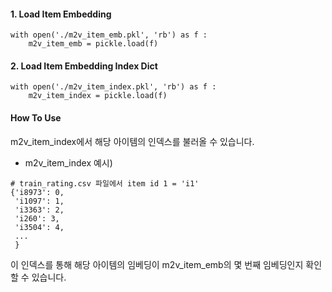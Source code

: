 #### 1. Load Item Embedding
```
with open('./m2v_item_emb.pkl', 'rb') as f :
    m2v_item_emb = pickle.load(f)
```

#### 2. Load Item Embedding Index Dict
```
with open('./m2v_item_index.pkl', 'rb') as f :
    m2v_item_index = pickle.load(f)
```

#### How To Use
m2v_item_index에서 해당 아이템의 인덱스를 불러올 수 있습니다.  

- m2v_item_index 예시)
```
# train_rating.csv 파일에서 item id 1 = 'i1'   
{'i8973': 0,
 'i1097': 1,
 'i3363': 2,
 'i260': 3,
 'i3504': 4,
 ...
 }
```
이 인덱스를 통해 해당 아이템의 임베딩이 m2v_item_emb의 몇 번째 임베딩인지 확인할 수 있습니다.
